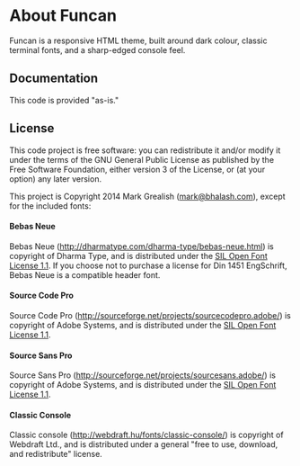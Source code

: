 # About Funcan
Funcan is a responsive HTML theme, built around dark colour, classic terminal fonts, and a sharp-edged console feel.

## Documentation
This code is provided "as-is." 

## License
This code project is free software: you can redistribute it and/or modify it under the terms of the GNU General Public License as published by the Free Software Foundation, either version 3 of the License, or (at your option) any later version.

This project is Copyright 2014 Mark Grealish (mark@bhalash.com), except for the included fonts:

#### Bebas Neue
Bebas Neue (http://dharmatype.com/dharma-type/bebas-neue.html) is copyright of Dharma Type, and is distributed under the [SIL Open Font License 1.1](http://scripts.sil.org/cms/scripts/page.php?item_id=OFL_web). If you choose not to purchase a license for Din 1451 EngSchrift, Bebas Neue is a compatible header font.

#### Source Code Pro
Source Code Pro (http://sourceforge.net/projects/sourcecodepro.adobe/) is copyright of Adobe Systems, and is distributed under the [SIL Open Font License 1.1](http://scripts.sil.org/cms/scripts/page.php?item_id=OFL_web).

#### Source Sans Pro
Source Sans Pro (http://sourceforge.net/projects/sourcesans.adobe/) is copyright of Adobe Systems, and is distributed under the [SIL Open Font License 1.1](http://scripts.sil.org/cms/scripts/page.php?item_id=OFL_web).

#### Classic Console
Classic console (http://webdraft.hu/fonts/classic-console/) is copyright of Webdraft Ltd., and is distributed under a general "free to use, download, and redistribute" license.